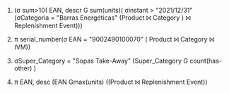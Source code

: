 1.  (σ sum>10( EAN, descr G sum(units)( σinstant > "2021/12/31" (σCategoria = "Barras Energéticas" (Product ⨝ Category ) ⨝ Replenishment Event)))

2.  π serial_number(σ EAN = "9002490100070" ( Product ⨝ Category ⨝ IVM))

3.  σSuper_Category = "Sopas Take-Away" (Super_Category G count(has-other) )

4.  π EAN, desc (EAN Gmax(units) ((Product ⨝ Replenishment Event))
